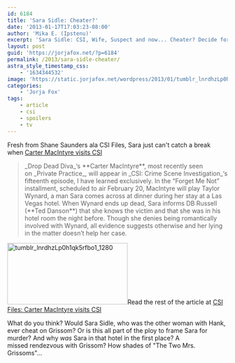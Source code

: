```yaml
---
id: 6184
title: 'Sara Sidle: Cheater?'
date: '2013-01-17T17:03:23-08:00'
author: 'Mika E. (Ipstenu)'
excerpt: 'Sara Sidle: CSI, Wife, Suspect and now... Cheater? Decide for yourself!'
layout: post
guid: 'https://jorjafox.net/?p=6184'
permalink: /2013/sara-sidle-cheater/
astra_style_timestamp_css:
    - '1634344532'
image: 'https://static.jorjafox.net/wordpress/2013/01/tumblr_lnrdhzLp0h1qk5rfbo1_1280.jpeg'
categories:
    - 'Jorja Fox'
tags:
    - article
    - csi
    - spoilers
    - tv
---
```


Fresh from Shane Saunders ala CSI Files, Sara just can't catch a break when <a href="http://www.csifiles.com/content/2013/01/carter-macintyre-visits-csi/">Carter MacIntyre visits CSI</a>
<blockquote>_Drop Dead Diva_‘s **Carter MacIntyre**, most recently seen on _Private Practice_, will appear in _CSI: Crime Scene Investigation_‘s fifteenth episode, I have learned exclusively. In the “Forget Me Not” installment, scheduled to air February 20, MacIntyre will play Taylor Wynard, a man Sara comes across at dinner during her stay at a Las Vegas hotel. When Wynard ends up dead, Sara informs DB Russell (**Ted Danson**) that she knows the victim and that she was in his hotel room the night before. Though she denies being romantically involved with Wynard, all evidence suggests otherwise and her lying in the matter doesn’t help her case.</blockquote>
<a href="//static.jorjafox.net/wordpress/2013/01/tumblr_lnrdhzLp0h1qk5rfbo1_1280.jpeg"><img class="alignleft size-thumbnail wp-image-6185" alt="tumblr_lnrdhzLp0h1qk5rfbo1_1280" src="//static.jorjafox.net/wordpress/2013/01/tumblr_lnrdhzLp0h1qk5rfbo1_1280.jpeg" width="275" height="140" /></a>Read the rest of the article at <a href="http://www.csifiles.com/content/2013/01/carter-macintyre-visits-csi/">CSI Files: Carter MacIntyre visits CSI</a>

What do you think? Would Sara Sidle, who was the other woman with Hank, ever cheat on Grissom? Or is this all part of the ploy to frame Sara for murder? And why _was_ Sara in that hotel in the first place? A missed rendezvous with Grissom? How shades of "The Two Mrs. Grissoms"...
